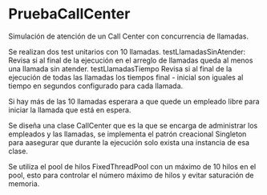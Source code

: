 # PruebaCallCenter
Simulación de atención de un Call Center con concurrencia de llamadas.

Se realizan dos test unitarios con 10 llamadas.
  testLlamadasSinAtender:
    Revisa si al final de la ejecución en el arreglo de llamadas queda al menos una llamada sin atender.
  testLlamadasTiempo
    Revisa si al final de la ejecución de todas las llamadas los tiempos final - inicial son iguales al tiempo en segundos 
    configurado para cada llamada.
    
Si hay más de las 10 llamadas esperara a que quede un empleado libre para iniciar la llamada que está en espera.

Se diseña una clase CallCenter que es la que se encarga de administrar los empleados y las llamadas, 
se implementa el patrón creacional Singleton para aasegurar que durante la ejecución solo exista una instancia de esa clase.

Se utiliza el pool de hilos FixedThreadPool con un máximo de 10 hilos en el pool, 
esto para controlar el número máximo de hilos y evitar saturación de memoria.

